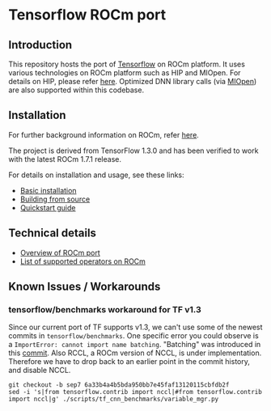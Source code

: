 # Tensorflow ROCm port #

## Introduction ##

This repository hosts the port of [Tensorflow](https://github.com/tensorflow/tensorflow) on ROCm platform. It uses various technologies on ROCm platform such as HIP and MIOpen. For details on HIP, please refer [here](https://github.com/GPUOpen-ProfessionalCompute-Tools/HIP). Optimized DNN library calls (via [MIOpen](https://github.com/ROCmSoftwarePlatform/MIOpen)) are also supported within this codebase.

## Installation ##

For further background information on ROCm, refer [here](https://github.com/RadeonOpenCompute/ROCm/blob/master/README.md).

The project is derived from TensorFlow 1.3.0 and has been verified to work with the latest ROCm 1.7.1 release.

For details on installation and usage, see these links:
* [Basic installation](rocm_docs/tensorflow-install-basic.md)
* [Building from source](rocm_docs/tensorflow-build-from-source.md)
* [Quickstart guide](rocm_docs/tensorflow-quickstart.md)


## Technical details ##
* [Overview of ROCm port](rocm_docs/rocm-port-overview.md)
* [List of supported operators on ROCm](rocm_docs/core_kernels.md)


## Known Issues / Workarounds

### tensorflow/benchmarks workaround for TF v1.3
Since our current port of TF supports v1.3, we can't use some of the newest commits in `tensorflow/benchmarks`.  One specific error you could observe is a `ImportError: cannot import name batching`.  "Batching" was introduced in this [commit](https://github.com/tensorflow/benchmarks/commit/82dd0539c76afa8491e50d8f796e686b4d97b988). Also RCCL, a ROCm version of NCCL, is under implementation. Therefore we have to drop back to an earlier point in the commit history, and disable NCCL.

```
git checkout -b sep7 6a33b4a4b5bda950bb7e45faf13120115cbfdb2f
sed -i 's|from tensorflow.contrib import nccl|#from tensorflow.contrib import nccl|g' ./scripts/tf_cnn_benchmarks/variable_mgr.py
```
